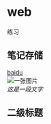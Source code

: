 # web   
练习 
## 笔记存储   
[baidu](www.baidu.com)    
![一张图片](http://www.killyman.cn/wp-content/uploads/2016/06/aa1-300x295.png)   
*这是一段文字*    
## 二级标题
